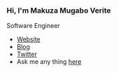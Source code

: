 
### Hi, I'm Makuza Mugabo Verite
Software Engineer

- [Website](https://veritem.me) 
- [Blog](https://codekin.tech)
- [Twitter](https://twitter.com/makuza_mugabo_v)
- Ask me any thing  [here](https://github.com/makuzaverite/makuzaverite/discussions)
